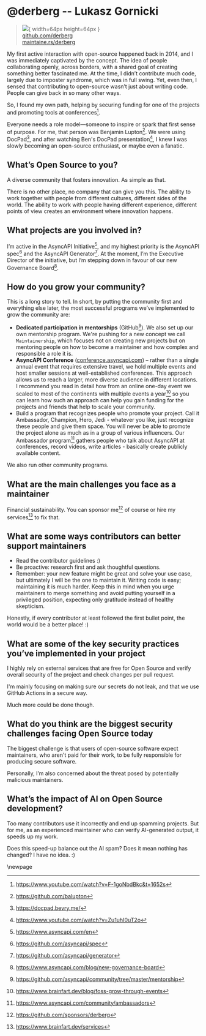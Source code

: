 # @derberg -- Lukasz Gornicki

> ![](https://github.com/derberg.png){ width=64px height=64px }  
> [github.com/derberg](https://github.com/derberg)  
> [maintaine.rs/derberg](https://maintaine.rs/derberg)

My first active interaction with open-source happened back in 2014, and I was immediately captivated by the concept. The idea of people collaborating openly, across borders, with a shared goal of creating something better fascinated me. At the time, I didn’t contribute much code, largely due to imposter syndrome, which was in full swing. Yet, even then, I sensed that contributing to open-source wasn’t just about writing code. People can give back in so many other ways.

So, I found my own path, helping by securing funding for one of the projects and promoting tools at conferences[^398].

Everyone needs a role model—someone to inspire or spark that first sense of purpose. For me, that person was Benjamin Lupton[^397]. We were using DocPad[^396], and after watching Ben's DocPad presentation[^395], I knew I was slowly becoming an open-source enthusiast, or maybe even a fanatic.

## What’s Open Source to you?

A diverse community that fosters innovation. As simple as that.

There is no other place, no company that can give you this. The ability to work together with people from different cultures, different sides of the world. The ability to work with people having different experience, different points of view creates an environment where innovation happens.

## What projects are you involved in?

I’m active in the AsyncAPI Initiative[^394], and my highest priority is the AsyncAPI spec[^393] and the AsyncAPI Generator[^392]. At the moment, I’m the Executive Director of the initiative, but I’m stepping down in favour of our new Governance Board[^391].

## How do you grow your community?

This is a long story to tell. In short, by putting the community first and everything else later, the most successful programs we’ve implemented to grow the community are:

- **Dedicated participation in mentorships** (GitHub[^390]). We also set up our own mentorship program. We're pushing for a new concept we call `Maintainership`, which focuses not on creating new projects but on mentoring people on how to become a maintainer and how complex and responsible a role it is.
- **AsyncAPI Conference** ([conference.asyncapi.com](https://conference.asyncapi.com/)) – rather than a single annual event that requires extensive travel, we hold multiple events and host smaller sessions at well-established conferences. This approach allows us to reach a larger, more diverse audience in different locations. I recommend you read in detail how from an online one-day event we scaled to most of the continents with multiple events a year[^389] so you can learn how such an approach can help you gain funding for the projects and friends that help to scale your community.
- Build a program that recognizes people who promote your project. Call it Ambassador, Champion, Hero, Jedi - whatever you like, just recognize these people and give them space. You will never be able to promote the project alone as much as in a group of various influencers. Our Ambassador program[^388] gathers people who talk about AsyncAPI at conferences, record videos, write articles - basically create publicly available content.

We also run other community programs.

## What are the main challenges you face as a maintainer

Financial sustainability.
You can sponsor me[^387] of course or hire my services[^386] to fix that.

## What are some ways contributors can better support maintainers

- Read the contributor guidelines :)
- Be proactive: research first and ask thoughtful questions.
- Remember: your new feature might be great and solve your use case, but ultimately I will be the one to maintain it. Writing code is easy; maintaining it is much harder. Keep this in mind when you urge maintainers to merge something and avoid putting yourself in a privileged position, expecting only gratitude instead of healthy skepticism.

Honestly, if every contributor at least followed the first bullet point, the world would be a better place! :)

## What are some of the key security practices you’ve implemented in your project

I highly rely on external services that are free for Open Source and verify overall security of the project and check changes per pull request.

I'm mainly focusing on making sure our secrets do not leak, and that we use GitHub Actions in a secure way.

Much more could be done though.

## What do you think are the biggest security challenges facing Open Source today

The biggest challenge is that users of open-source software expect maintainers, who aren't paid for their work, to be fully responsible for producing secure software.

Personally, I’m also concerned about the threat posed by potentially malicious maintainers.

## What’s the impact of AI on Open Source development?

Too many contributors use it incorrectly and end up spamming projects. But for me, as an experienced maintainer who can verify AI-generated output, it speeds up my work.

Does this speed-up balance out the AI spam? Does it mean nothing has changed? I have no idea. :)

\newpage


[^386]: https://www.brainfart.dev/services
[^387]: https://github.com/sponsors/derberg
[^388]: https://www.asyncapi.com/community/ambassadors
[^389]: https://www.brainfart.dev/blog/foss-grow-through-events
[^390]: https://github.com/asyncapi/community/tree/master/mentorship
[^391]: https://www.asyncapi.com/blog/new-governance-board
[^392]: https://github.com/asyncapi/generator
[^393]: https://github.com/asyncapi/spec
[^394]: https://www.asyncapi.com/en
[^395]: https://www.youtube.com/watch?v=Zu1uhI0uT2o
[^396]: https://docpad.bevry.me/
[^397]: https://github.com/balupton
[^398]: https://www.youtube.com/watch?v=F-1goNbdBkc&t=1652s
